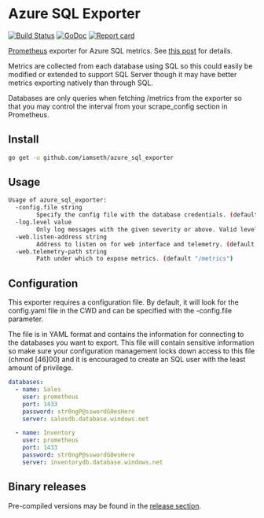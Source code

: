 # Azure SQL Exporter

[![Build Status](https://travis-ci.org/iamseth/azure_sql_exporter.svg)](https://travis-ci.org/iamseth/azure_sql_exporter)
[![GoDoc](https://godoc.org/github.com/iamseth/azure_sql_exporter?status.svg)](http://godoc.org/github.com/iamseth/azure_sql_exporter)
[![Report card](https://goreportcard.com/badge/github.com/iamseth/azure_sql_exporter)](https://goreportcard.com/badge/github.com/iamseth/azure_sql_exporter)

[Prometheus](https://prometheus.io/) exporter for Azure SQL metrics. See [this post](https://azure.microsoft.com/en-us/blog/azure-sql-database-introduces-new-near-real-time-performance-metrics/) for details.

Metrics are collected from each database using SQL so this could easily be modified or extended to support SQL Server though it may have better metrics exporting natively than through SQL.

Databases are only queries when fetching /metrics from the exporter so that you may control the interval from your scrape_config section in Prometheus.

## Install

```bash
go get -u github.com/iamseth/azure_sql_exporter
```

## Usage
```bash
Usage of azure_sql_exporter:
  -config.file string
    	Specify the config file with the database credentials. (default "./config.yaml")
  -log.level value
    	Only log messages with the given severity or above. Valid levels: [debug, info, warn, error, fatal, panic]. (default info)
  -web.listen-address string
    	Address to listen on for web interface and telemetry. (default ":9139")
  -web.telemetry-path string
    	Path under which to expose metrics. (default "/metrics")
```

## Configuration

This exporter requires a configuration file. By default, it will look for the config.yaml file in the CWD and can be specified with the -config.file parameter.

The file is in YAML format and contains the information for connecting to the databases you want to export. This file will contain sensitive information so make sure your configuration management locks down access to this file (chmod [46]00) and it is encouraged to create an SQL user with the least amount of privilege.

```yaml
databases:
  - name: Sales
    user: prometheus
    port: 1433
    password: str0ngP@sswordG0esHere
    server: salesdb.database.windows.net

  - name: Inventory
    user: prometheus
    port: 1433
    password: str0ngP@sswordG0esHere
    server: inventorydb.database.windows.net
```


## Binary releases

Pre-compiled versions may be found in the [release section](https://github.com/iamseth/azure_sql_exporter/releases).
